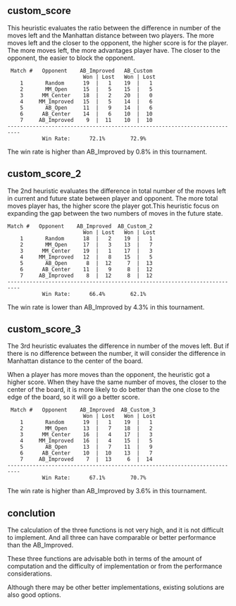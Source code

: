 ## custom_score

This heuristic evaluates the ratio between the difference in number of the moves left and the Manhattan distance between two players. The more moves left and the closer to the opponent, the higher score is for the player. The more moves left, the more advantages player have. The closer to the opponent, the easier to block the opponent.


```
 Match #   Opponent    AB_Improved   AB_Custom
                        Won | Lost   Won | Lost
    1       Random      19  |   1    19  |   1
    2       MM_Open     15  |   5    15  |   5
    3      MM_Center    18  |   2    20  |   0
    4     MM_Improved   15  |   5    14  |   6
    5       AB_Open     11  |   9    14  |   6
    6      AB_Center    14  |   6    10  |  10
    7     AB_Improved    9  |  11    10  |  10
--------------------------------------------------------------------------
           Win Rate:      72.1%        72.9%
```

The win rate is higher than AB_Improved by 0.8% in this tournament.

## custom_score_2

The 2nd heuristic evaluates the difference in total number of the moves left in current and future state between player and opponent. The more total moves player has, the higher score the player got.This heuristic focus on expanding the gap between the two numbers of moves in the future state.

```
Match #   Opponent    AB_Improved  AB_Custom_2
                        Won | Lost   Won | Lost
    1       Random      18  |   2    19  |   1
    2       MM_Open     17  |   3    13  |   7
    3      MM_Center    19  |   1    17  |   3
    4     MM_Improved   12  |   8    15  |   5
    5       AB_Open      8  |  12     7  |  13
    6      AB_Center    11  |   9     8  |  12
    7     AB_Improved    8  |  12     8  |  12
--------------------------------------------------------------------------
           Win Rate:      66.4%        62.1%
```
The win rate is lower than AB_Improved by 4.3% in this tournament.

## custom_score_3

The 3rd heuristic evaluates the difference in number of the moves left. But if there is no difference between the number, it will consider the difference in  Manhattan distance to the center of the board.

When a player has more moves than the opponent, the heuristic got a higher score. When they have the same number of moves, the closer to the center of the board, it is more likely to do better than the one close to the edge of the board, so it will go a better score.
```
 Match #   Opponent    AB_Improved  AB_Custom_3
                        Won | Lost   Won | Lost
    1       Random      19  |   1    19  |   1
    2       MM_Open     13  |   7    18  |   2
    3      MM_Center    16  |   4    17  |   3
    4     MM_Improved   16  |   4    15  |   5
    5       AB_Open     13  |   7    11  |   9
    6      AB_Center    10  |  10    13  |   7
    7     AB_Improved    7  |  13     6  |  14
--------------------------------------------------------------------------
           Win Rate:      67.1%        70.7%
```
The win rate is higher than AB_Improved by 3.6% in this tournament.

## conclution

The calculation of the three functions is not very high, and it is not difficult to implement. And all three can have comparable or better performance than the AB_Improved. 

These three functions are advisable both in terms of the amount of computation and the difficulty of implementation or from the performance considerations.

Although there may be other better implementations, existing solutions are also good options.